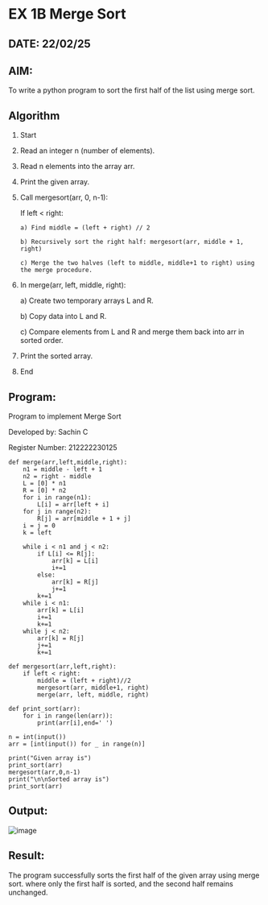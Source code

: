 # EX 1B Merge Sort
## DATE: 22/02/25
## AIM:
To write a python program to sort the first half of the list using merge sort.

## Algorithm

1. Start

2. Read an integer n (number of elements).

3. Read n elements into the array arr.

4. Print the given array.

5. Call mergesort(arr, 0, n-1):

   If left < right:

       a) Find middle = (left + right) // 2
   
       b) Recursively sort the right half: mergesort(arr, middle + 1, right)

       c) Merge the two halves (left to middle, middle+1 to right) using the merge procedure.

6. In merge(arr, left, middle, right):

   a) Create two temporary arrays L and R.

   b) Copy data into L and R.

   c) Compare elements from L and R and merge them back into arr in sorted order.

7. Print the sorted array.

8. End

## Program:

Program to implement Merge Sort

Developed by: Sachin C

Register Number: 212222230125

```PY
def merge(arr,left,middle,right):
    n1 = middle - left + 1
    n2 = right - middle
    L = [0] * n1
    R = [0] * n2
    for i in range(n1):
        L[i] = arr[left + i]
    for j in range(n2):
        R[j] = arr[middle + 1 + j]
    i = j = 0
    k = left
    
    while i < n1 and j < n2:
        if L[i] <= R[j]:
            arr[k] = L[i]
            i+=1
        else:
            arr[k] = R[j]
            j+=1
        k+=1
    while i < n1:
        arr[k] = L[i]
        i+=1
        k+=1
    while j < n2:
        arr[k] = R[j]
        j+=1
        k+=1
        
def mergesort(arr,left,right):
    if left < right:
        middle = (left + right)//2
        mergesort(arr, middle+1, right)
        merge(arr, left, middle, right)
        
def print_sort(arr):
    for i in range(len(arr)):
        print(arr[i],end=' ')

n = int(input())
arr = [int(input()) for _ in range(n)]

print("Given array is")
print_sort(arr)
mergesort(arr,0,n-1)
print("\n\nSorted array is")
print_sort(arr)
```

## Output:

![image](https://github.com/user-attachments/assets/15f6bb7c-9d1c-4b0e-8219-d29e151de2ac)


## Result:
The program successfully sorts the first half of the given array using merge sort. where only the first half is sorted, and the second half remains unchanged.
